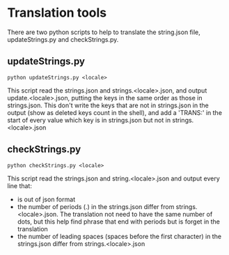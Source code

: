 # Translation tools

There are two python scripts to help to translate the string.json file, updateStrings<span></span>.py and checkStrings<span></span>.py.

## updateStrings.py

```shell
python updateStrings.py <locale>
```

This script read the strings.json and strings.\<locale\>.json, and output update.\<locale\>.json, putting the keys in the same order as those in strings.json. This don't write the keys that are not in strings.json in the output (show as deleted keys count in the shell), and add a 'TRANS:' in the start of every value which key is in strings.json but not in strings.\<locale\>.json

## checkStrings.py

```shell
python checkStrings.py <locale>
```
This script read the strings.json and string.\<locale\>.json and output every line that:
- is out of json format
- the number of periods (.) in the strings.json differ from strings.\<locale\>.json. The translation not need to have the same number of dots, but this help find phrase that end with periods but is forget in the translation
- the number of leading spaces (spaces before the first character) in the strings.json differ from strings.\<locale\>.json